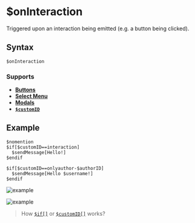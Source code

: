 # $onInteraction
Triggered upon an interaction being emitted (e.g. a button being clicked).

## Syntax
```
$onInteraction
```
### Supports
- **[Buttons](../guides/interactions/buttons/aboutButtons.md)**
- **[Select Menu](../guides/general/interactions/selectMenus/aboutSelectMenu.md)**
- **[Modals](../guides/general/interactions/modals/aboutModals.md)**
- **[`$customID`](../bdscript/customID.md)**

## Example
```
$nomention
$if[$customID==interaction]
  $sendMessage[Hello!]
$endif

$if[$customID==onlyauthor-$authorID]
  $sendMessage[Hello $username!]
$endif
```

![example](https://user-images.githubusercontent.com/113303649/223423803-2ffadb9e-61b0-432c-bc88-c6850ec564f5.png)

![example](https://user-images.githubusercontent.com/113303649/223426829-bbeca4d1-2e4c-44ef-a1ae-6458858d0ce0.png)

> How [`$if[]`](../guides/ifStatements.md) or [`$customID[]`](../bdscript/customID.md) works?
